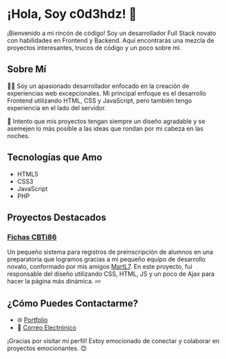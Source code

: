 # ¡Hola, Soy c0d3hdz! 👋

¡Bienvenido a mi rincón de código! Soy un desarrollador Full Stack novato con habilidades en Frontend y Backend. Aquí encontrarás una mezcla de proyectos interesantes, trucos de código y un poco sobre mí.

## Sobre Mí

👨‍💻 Soy un apasionado desarrollador enfocado en la creación de experiencias web excepcionales. Mi principal enfoque es el desarrollo Frontend utilizando HTML, CSS y JavaScript, pero también tengo experiencia en el lado del servidor.

🚀 Intento que mis proyectos tengan siempre un diseño agradable y se asemejen lo más posible a las ideas que rondan por mi cabeza en las noches.

## Tecnologías que Amo

- HTML5
- CSS3 
- JavaScript 
- PHP

## Proyectos Destacados

### [Fichas CBTi86](https://cbtis86.edu.mx/cbtis86.edu.mx/admision/Fichas_CBTis86/)
Un pequeño sistema para registros de preinscripción de alumnos en una preparatoria que logramos gracias a mi pequeño equipo de desarrollo novato, conformado por mis amigos [MartL7](https://github.com/MartL7).
En este proyecto, fui responsable del diseño utilizando CSS, HTML, JS y un poco de Ajax para hacer la página más dinámica. 💤

## ¿Cómo Puedes Contactarme?

- 🌐 [Portfolio](enlace-a-tu-portfolio)
- 📧 [Correo Electrónico](marquezhernandez.damian@gmail.com)

¡Gracias por visitar mi perfil! Estoy emocionado de conectar y colaborar en proyectos emocionantes. 😊

